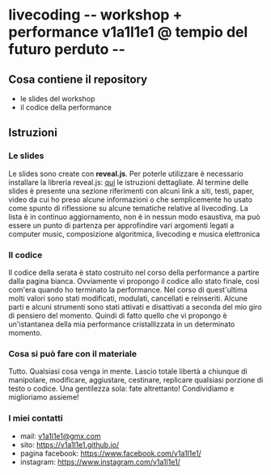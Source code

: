 # livecoding -- workshop + performance v1a1l1e1 @ tempio del futuro perduto --

## Cosa contiene il repository

* le slides del workshop
* il codice della performance

## Istruzioni

### Le slides
Le slides sono create con **reveal.js**. Per poterle utilizzare è necessario installare la libreria reveal.js: [qui]() le istruzioni dettagliate.
Al termine delle slides è presente una sezione riferimenti con alcuni link a siti, testi, paper, video da cui ho preso alcune informazioni o che semplicemente ho usato come spunto di riflessione su alcune tematiche relative al livecoding. La lista è in continuo aggiornamento, non è in nessun modo esaustiva, ma può essere un punto di partenza per approfindire vari argomenti legati a computer music, composizione algoritmica, livecoding e musica elettronica

### Il codice
Il codice della serata è stato costruito nel corso della performance a partire dalla pagina bianca. Ovviamente vi propongo il codice allo stato finale, così com'era quando ho terminato la performance. Nel corso di quest'ultima molti valori sono stati modificati, modulati, cancellati e reinseriti. Alcune parti e alcuni strumenti sono stati attivati e disattivati a seconda del mio giro di pensiero del momento. Quindi di fatto quello che vi propongo è un'istantanea della mia performance cristallizzata in un determinato momento.

### Cosa si può fare con il materiale
Tutto. Qualsiasi cosa venga in mente. Lascio totale libertà a chiunque di manipolare, modificare, aggiustare, cestinare, replicare qualsiasi porzione di testo o codice.
Una gentilezza sola: fate altrettanto! Condividiamo e miglioriamo assieme!

### I miei contatti
* mail: v1a1l1e1@gmx.com
* sito: https://v1a1l1e1.github.io/
* pagina facebook: https://www.facebook.com/v1a1l1e1/
* instagram: https://www.instagram.com/v1a1l1e1/

